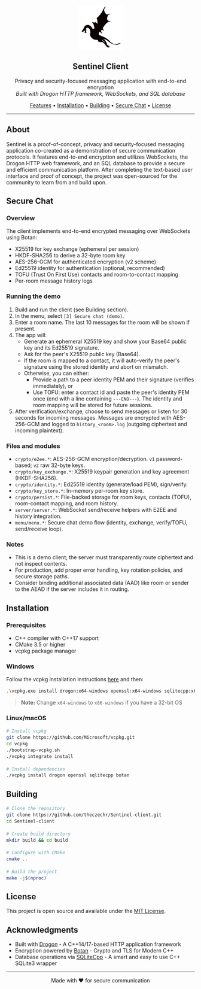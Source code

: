 <p align="center">
  <img src="drogon.png" alt="Sentinel Logo" height="120" />
</p>

<h2 align="center">Sentinel Client</h2>

<p align="center">
  Privacy and security-focused messaging application with end-to-end encryption
  <br />
  <em>Built with Drogon HTTP framework, WebSockets, and SQL database</em>
</p>

<p align="center">
  <a href="#features">Features</a> •
  <a href="#installation">Installation</a> •
  <a href="#building">Building</a> •
  <a href="#secure-chat">Secure Chat</a> •
  <a href="#license">License</a>
</p>

---

## About

Sentinel is a proof-of-concept, privacy and security-focused messaging application co-created as a demonstration of secure communication protocols. It features end-to-end encryption and utilizes WebSockets, the Drogon HTTP web framework, and an SQL database to provide a secure and efficient communication platform. After completing the text-based user interface and proof of concept, the project was open-sourced for the community to learn from and build upon.

## Secure Chat

### Overview

The client implements end-to-end encrypted messaging over WebSockets using Botan:

- X25519 for key exchange (ephemeral per session)
- HKDF-SHA256 to derive a 32-byte room key
- AES-256-GCM for authenticated encryption (v2 scheme)
- Ed25519 identity for authentication (optional, recommended)
- TOFU (Trust On First Use) contacts and room-to-contact mapping
- Per-room message history logs

### Running the demo

1) Build and run the client (see Building section).
2) In the menu, select `[3] Secure chat (demo)`.
3) Enter a room name. The last 10 messages for the room will be shown if present.
4) The app will:
   - Generate an ephemeral X25519 key and show your Base64 public key and its Ed25519 signature.
   - Ask for the peer's X25519 public key (Base64).
   - If the room is mapped to a contact, it will auto-verify the peer's signature using the stored identity and abort on mismatch.
   - Otherwise, you can either:
     - Provide a path to a peer identity PEM and their signature (verifies immediately), or
     - Use TOFU: enter a contact id and paste the peer's identity PEM once (end with a line containing `---END---`). The identity and room mapping will be stored for future sessions.
5) After verification/exchange, choose to send messages or listen for 30 seconds for incoming messages. Messages are encrypted with AES-256-GCM and logged to `history_<room>.log` (outgoing ciphertext and incoming plaintext).

### Files and modules

- `crypto/e2ee.*`: AES-256-GCM encryption/decryption. `v1` password-based; `v2` raw 32-byte keys.
- `crypto/key_exchange.*`: X25519 keypair generation and key agreement (HKDF-SHA256).
- `crypto/identity.*`: Ed25519 identity (generate/load PEM), sign/verify.
- `crypto/key_store.*`: In-memory per-room key store.
- `crypto/persist.*`: File-backed storage for room keys, contacts (TOFU), room-contact mapping, and room history.
- `server/server.*`: WebSocket send/receive helpers with E2EE and history integration.
- `menu/menu.*`: Secure chat demo flow (identity, exchange, verify/TOFU, send/receive loop).

### Notes

- This is a demo client; the server must transparently route ciphertext and not inspect contents.
- For production, add proper error handling, key rotation policies, and secure storage paths.
- Consider binding additional associated data (AAD) like room or sender to the AEAD if the server includes it in routing.

## Installation

### Prerequisites

- C++ compiler with C++17 support
- CMake 3.5 or higher
- vcpkg package manager

### Windows

Follow the vcpkg installation instructions [here](https://vcpkg.io/en/getting-started.html) and then:

```bash
.\vcpkg.exe install drogon:x64-windows openssl:x64-windows sqlitecpp:x64-windows botan:x64-windows
```

> **Note:** Change `x64-windows` to `x86-windows` if you have a 32-bit OS

### Linux/macOS

```bash
# Install vcpkg
git clone https://github.com/Microsoft/vcpkg.git
cd vcpkg
./bootstrap-vcpkg.sh
./vcpkg integrate install

# Install dependencies
./vcpkg install drogon openssl sqlitecpp botan
```

## Building

```bash
# Clone the repository
git clone https://github.com/theczechr/Sentinel-client.git
cd Sentinel-client

# Create build directory
mkdir build && cd build

# Configure with CMake
cmake ..

# Build the project
make -j$(nproc)
```

## License

This project is open source and available under the [MIT License](LICENSE).

## Acknowledgments

- Built with [Drogon](https://github.com/drogonframework/drogon) - A C++14/17-based HTTP application framework
- Encryption powered by [Botan](https://botan.randombit.net/) - Crypto and TLS for Modern C++
- Database operations via [SQLiteCpp](https://github.com/SRombauts/SQLiteCpp) - A smart and easy to use C++ SQLite3 wrapper

---

<p align="center">
  Made with ❤️ for secure communication
</p>